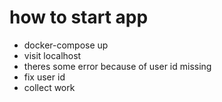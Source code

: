 # how to start app
- docker-compose up
- visit localhost
- theres some error because of user id missing
- fix user id
- collect work

